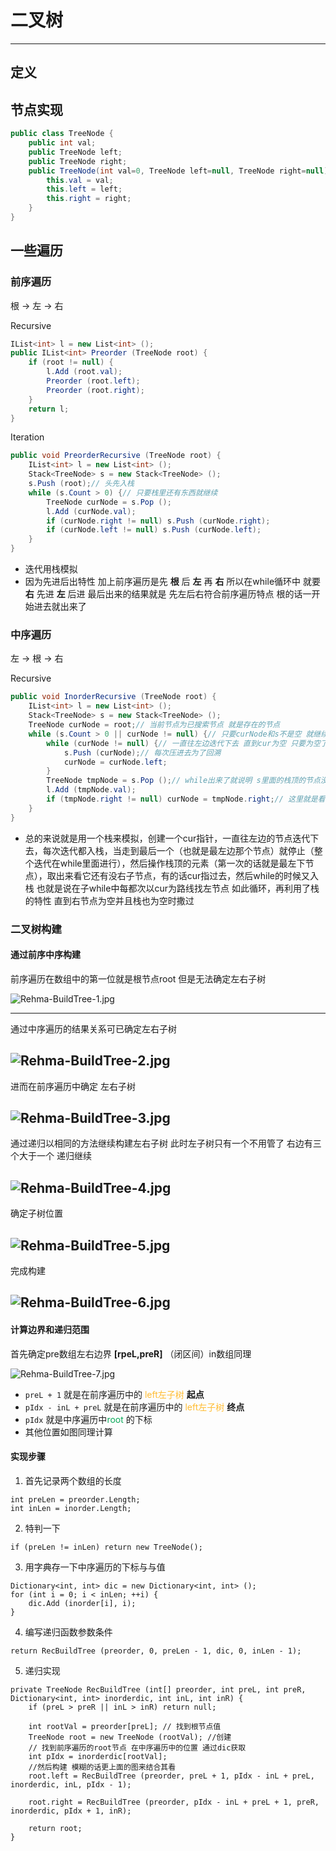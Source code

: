 # 二叉树
--------

## 定义

## 节点实现
```csharp
public class TreeNode {
    public int val;
    public TreeNode left;
    public TreeNode right;
    public TreeNode(int val=0, TreeNode left=null, TreeNode right=null) {
        this.val = val;
        this.left = left;
        this.right = right;
    }
}
```

## 一些遍历

### 前序遍历

根 -> 左 -> 右

Recursive
```csharp
IList<int> l = new List<int> ();
public IList<int> Preorder (TreeNode root) {
    if (root != null) {
        l.Add (root.val);
        Preorder (root.left);
        Preorder (root.right);
    }
    return l;
}
```

Iteration
```csharp
public void PreorderRecursive (TreeNode root) {
    IList<int> l = new List<int> ();
    Stack<TreeNode> s = new Stack<TreeNode> ();
    s.Push (root);// 头先入栈
    while (s.Count > 0) {// 只要栈里还有东西就继续
        TreeNode curNode = s.Pop ();
        l.Add (curNode.val);
        if (curNode.right != null) s.Push (curNode.right);
        if (curNode.left != null) s.Push (curNode.left);
    }
}
```

+ 迭代用栈模拟
+ 因为先进后出特性 加上前序遍历是先 __根__ 后 __左__ 再 __右__ 所以在while循环中 就要 __右__ 先进 __左__ 后进 最后出来的结果就是 先左后右符合前序遍历特点 根的话一开始进去就出来了

### 中序遍历
左 -> 根 -> 右

Recursive
```csharp
public void InorderRecursive (TreeNode root) {
    IList<int> l = new List<int> ();
    Stack<TreeNode> s = new Stack<TreeNode> ();
    TreeNode curNode = root;// 当前节点为已搜索节点 就是存在的节点
    while (s.Count > 0 || curNode != null) {// 只要curNode和s不是空 就继续
        while (curNode != null) {// 一直往左边迭代下去 直到cur为空 只要为空了就说明走到了数的最左下角节点
            s.Push (curNode);// 每次压进去为了回溯
            curNode = curNode.left;
        }
        TreeNode tmpNode = s.Pop ();// while出来了就说明 s里面的栈顶的节点没得左子树了 s里面的栈顶的节点就是要找的点
        l.Add (tmpNode.val);
        if (tmpNode.right != null) curNode = tmpNode.right;// 这里就是看 弹出来这个点 右边还有没子树 有的话就给cur 然后以cur为基准进行新的一轮while（里面的while）直到cur为空 s也为空
    }
}
```

+ 总的来说就是用一个栈来模拟，创建一个cur指针，一直往左边的节点迭代下去，每次迭代都入栈，当走到最后一个（也就是最左边那个节点）就停止（整个迭代在while里面进行），然后操作栈顶的元素（第一次的话就是最左下节点），取出来看它还有没右子节点，有的话cur指过去，然后while的时候又入栈 也就是说在子while中每都次以cur为路线找左节点 如此循环，再利用了栈的特性 直到右节点为空并且栈也为空时撒过

### 二叉树构建
#### 通过前序中序构建

前序遍历在数组中的第一位就是根节点root 但是无法确定左右子树

![Rehma-BuildTree-1.jpg](../pic/Rehma-BuildTree-1.jpg)

--------

通过中序遍历的结果关系可已确定左右子树

![Rehma-BuildTree-2.jpg](../pic/Rehma-BuildTree-2.jpg) 
--------

进而在前序遍历中确定 左右子树

![Rehma-BuildTree-3.jpg](../pic/Rehma-BuildTree-3.jpg) 
--------

通过递归以相同的方法继续构建左右子树 此时左子树只有一个不用管了 右边有三个大于一个 递归继续

![Rehma-BuildTree-4.jpg](../pic/Rehma-BuildTree-4.jpg) 
--------

确定子树位置

![Rehma-BuildTree-5.jpg](../pic/Rehma-BuildTree-5.jpg) 
--------

完成构建

![Rehma-BuildTree-6.jpg](../pic/Rehma-BuildTree-6.jpg) 
--------

#### 计算边界和递归范围

首先确定pre数组左右边界 __[rpeL,preR]__ （闭区间）in数组同理

![Rehma-BuildTree-7.jpg](../pic/Rehma-BuildTree-7.jpg) 

+ `preL + 1` 就是在前序遍历中的 <font color=#ffbc32>left左子树</font> __起点__
+ `pIdx - inL + preL` 就是在前序遍历中的 <font color=#ffbc32>left左子树</font> __终点__ 
+ `pIdx` 就是中序遍历中<font color=#0aa858>root</font> 的下标
+ 其他位置如图同理计算

#### 实现步骤

1. 首先记录两个数组的长度
```Csharp
int preLen = preorder.Length;
int inLen = inorder.Length;
```

2. 特判一下
```Csharp
if (preLen != inLen) return new TreeNode();
```

3. 用字典存一下中序遍历的下标与与值
```Csharp
Dictionary<int, int> dic = new Dictionary<int, int> ();
for (int i = 0; i < inLen; ++i) {
    dic.Add (inorder[i], i);
}
```

4. 编写递归函数参数条件
```Csharp
return RecBuildTree (preorder, 0, preLen - 1, dic, 0, inLen - 1);
```

5. 递归实现
```Csharp
private TreeNode RecBuildTree (int[] preorder, int preL, int preR, Dictionary<int, int> inorderdic, int inL, int inR) {
    if (preL > preR || inL > inR) return null;

    int rootVal = preorder[preL]; // 找到根节点值
    TreeNode root = new TreeNode (rootVal); //创建
    // 找到前序遍历的root节点 在中序遍历中的位置 通过dic获取 
    int pIdx = inorderdic[rootVal];
    //然后构建 模糊的话更上面的图来结合其看
    root.left = RecBuildTree (preorder, preL + 1, pIdx - inL + preL, inorderdic, inL, pIdx - 1);

    root.right = RecBuildTree (preorder, pIdx - inL + preL + 1, preR, inorderdic, pIdx + 1, inR);

    return root;
}
```

